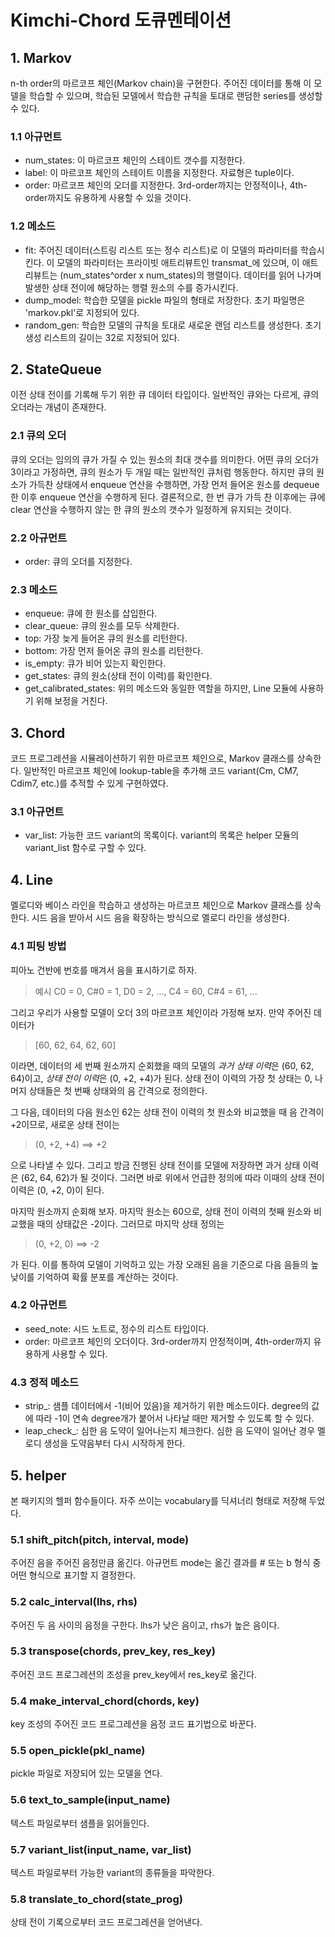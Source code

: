 Kimchi-Chord 도큐멘테이션
======================

## 1. Markov
n-th order의 마르코프 체인(Markov chain)을 구현한다. 주어진 데이터를 통해 이 모델을 학습할 수 있으며, 학습된 모델에서 학습한 규칙을 토대로 랜덤한 series를 생성할 수 있다.

### 1.1 아규먼트
>
* num_states: 이 마르코프 체인의 스테이트 갯수를 지정한다.
* label: 이 마르코프 체인의 스테이트 이름을 지정한다. 자료형은 tuple이다.
* order: 마르코프 체인의 오더를 지정한다. 3rd-order까지는 안정적이나, 4th-order까지도 유용하게 사용할 수 있을 것이다.

### 1.2 메소드
>
* fit: 주어진 데이터(스트링 리스트 또는 정수 리스트)로 이 모델의 파라미터를 학습시킨다. 이 모델의 파라미터는 프라이빗 애트리뷰트인 transmat_에 있으며, 이 애트리뷰트는 (num_states^order x num_states)의 행렬이다. 데이터를 읽어 나가며 발생한 상태 전이에 해당하는 행렬 원소의 수를 증가시킨다.
* dump_model: 학습한 모델을 pickle 파일의 형태로 저장한다. 초기 파일명은 'markov.pkl'로 지정되어 있다.
* random_gen: 학습한 모델의 규칙을 토대로 새로운 랜덤 리스트를 생성한다. 초기 생성 리스트의 길이는 32로 지정되어 있다.

## 2. StateQueue
이전 상태 전이를 기록해 두기 위한 큐 데이터 타입이다. 일반적인 큐와는 다르게, 큐의 오더라는 개념이 존재한다.

### 2.1 큐의 오더
큐의 오더는 임의의 큐가 가질 수 있는 원소의 최대 갯수를 의미한다. 어떤 큐의 오더가 3이라고 가정하면, 큐의 원소가 두 개일 때는 일반적인 큐처럼 행동한다. 하지만 큐의 원소가 가득찬 상태에서 enqueue 연산을 수행하면, 가장 먼저 들어온 원소를 dequeue한 이후 enqueue 연산을 수행하게 된다. 결론적으로, 한 번 큐가 가득 찬 이후에는 큐에 clear 연산을 수행하지 않는 한 큐의 원소의 갯수가 일정하게 유지되는 것이다.

### 2.2 아규먼트
>
* order: 큐의 오더를 지정한다.

### 2.3 메소드
>
* enqueue: 큐에 한 원소를 삽입한다.
* clear_queue: 큐의 원소를 모두 삭제한다.
* top: 가장 늦게 들어온 큐의 원소를 리턴한다.
* bottom: 가장 먼저 들어온 큐의 원소를 리턴한다.
* is_empty: 큐가 비어 있는지 확인한다.
* get_states: 큐의 원소(상태 전이 이력)를 확인한다.
* get_calibrated_states: 위의 메소드와 동일한 역할을 하지만, Line 모듈에 사용하기 위해 보정을 거친다.

## 3. Chord
코드 프로그레션을 시뮬레이션하기 위한 마르코프 체인으로, Markov 클래스를 상속한다. 일반적인 마르코프 체인에 lookup-table을 추가해 코드 variant(Cm, CM7, Cdim7, etc.)를 추적할 수 있게 구현하였다.

### 3.1 아규먼트
* var_list: 가능한 코드 variant의 목록이다. variant의 목록은 helper 모듈의 variant_list 함수로 구할 수 있다.

## 4. Line
멜로디와 베이스 라인을 학습하고 생성하는 마르코프 체인으로 Markov 클래스를 상속한다. 시드 음을 받아서 시드 음을 확장하는 방식으로 멜로디 라인을 생성한다.

### 4.1 피팅 방법
피아노 건반에 번호를 매겨서 음을 표시하기로 하자.

> 예시
C0 = 0, C#0 = 1, D0 = 2, ..., C4 = 60, C#4 = 61, ...

그리고 우리가 사용할 모델이 오더 3의 마르코프 체인이라 가정해 보자. 만약 주어진 데이터가

> [60, 62, 64, 62, 60]

이라면, 데이터의 세 번째 원소까지 순회했을 때의 모델의 *과거 상태 이력*은 (60, 62, 64)이고, *상태 전이 이력*은 (0, +2, +4)가 된다. 상태 전이 이력의 가장 첫 상태는 0, 나머지 상태들은 첫 번째 상태와의 음 간격으로 정의한다.

그 다음, 데이터의 다음 원소인 62는 상태 전이 이력의 첫 원소와 비교했을 때 음 간격이 +2이므로, 새로운 상태 전이는

> (0, +2, +4) ==> +2

으로 나타낼 수 있다. 그리고 방금 진행된 상태 전이를 모델에 저장하면 과거 상태 이력은 (62, 64, 62)가 될 것이다. 그러면 바로 위에서 언급한 정의에 따라 이때의 상태 전이 이력은 (0, +2, 0)이 된다.

마지막 원소까지 순회해 보자. 마지막 원소는 60으로, 상태 전이 이력의 첫째 원소와 비교했을 때의 상태값은 -2이다. 그러므로 마지막 상태 정의는

> (0, +2, 0) ==> -2

가 된다. 이를 통하여 모델이 기억하고 있는 가장 오래된 음을 기준으로 다음 음들의 높낮이를 기억하여 확률 분포를 계산하는 것이다.

### 4.2 아규먼트
>
* seed_note: 시드 노트로, 정수의 리스트 타입이다.
* order: 마르코프 체인의 오더이다. 3rd-order까지 안정적이며, 4th-order까지 유용하게 사용할 수 있다.

### 4.3 정적 메소드
>
* strip_: 샘플 데이터에서 -1(비어 있음)을 제거하기 위한 메소드이다. degree의 값에 따라 -1이 연속 degree개가 붙어서 나타날 때만 제거할 수 있도록 할 수 있다.
* leap_check_: 심한 음 도약이 일어나는지 체크한다. 심한 음 도약이 일어난 경우 멜로디 생성을 도약음부터 다시 시작하게 한다.

## 5. helper
본 패키지의 헬퍼 함수들이다. 자주 쓰이는 vocabulary를 딕셔너리 형태로 저장해 두었다.

### 5.1 shift_pitch(pitch, interval, mode)
주어진 음을 주어진 음정만큼 옮긴다. 아규먼트 mode는 옮긴 결과를 # 또는 b 형식 중 어떤 형식으로 표기할 지 결정한다.

### 5.2 calc_interval(lhs, rhs)
주어진 두 음 사이의 음정을 구한다. lhs가 낮은 음이고, rhs가 높은 음이다.

### 5.3 transpose(chords, prev_key, res_key)
주어진 코드 프로그레션의 조성을 prev_key에서 res_key로 옮긴다.

### 5.4 make_interval_chord(chords, key)
key 조성의 주어진 코드 프로그레션을 음정 코드 표기법으로 바꾼다.

### 5.5 open_pickle(pkl_name)
pickle 파일로 저장되어 있는 모델을 연다.

### 5.6 text_to_sample(input_name)
텍스트 파일로부터 샘플을 읽어들인다.

### 5.7 variant_list(input_name, var_list)
텍스트 파일로부터 가능한 variant의 종류들을 파악한다.

### 5.8 translate_to_chord(state_prog)
상태 전이 기록으로부터 코드 프로그레션을 얻어낸다.